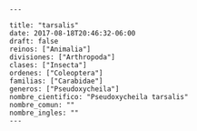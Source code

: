 
      ---

      title: "tarsalis"
      date: 2017-08-18T20:46:32-06:00
      draft: false
      reinos: ["Animalia"]
      divisiones: ["Arthropoda"]
      clases: ["Insecta"]
      ordenes: ["Coleoptera"]
      familias: ["Carabidae"]
      generos: ["Pseudoxycheila"]
      nombre_cientifico: "Pseudoxycheila tarsalis"
      nombre_comun: ""
      nombre_ingles: ""
      ---

      